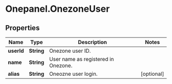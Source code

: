 # Onepanel.OnezoneUser

## Properties
Name | Type | Description | Notes
------------ | ------------- | ------------- | -------------
**userId** | **String** | Onezone user ID. | 
**name** | **String** | User name as registered in Onezone. | 
**alias** | **String** | Oneozne user login. | [optional] 


